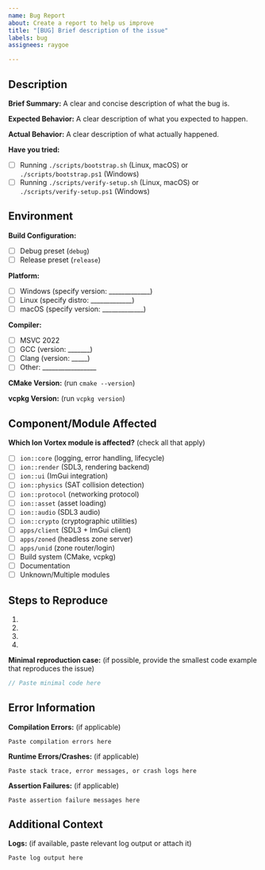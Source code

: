 ```yaml
---
name: Bug Report
about: Create a report to help us improve
title: "[BUG] Brief description of the issue"
labels: bug
assignees: raygoe

---
```


## Description

**Brief Summary:**
A clear and concise description of what the bug is.

**Expected Behavior:**
A clear description of what you expected to happen.

**Actual Behavior:**
A clear description of what actually happened.

**Have you tried:**
- [ ] Running `./scripts/bootstrap.sh` (Linux, macOS) or `./scripts/bootstrap.ps1` (Windows)
- [ ] Running `./scripts/verify-setup.sh` (Linux, macOS) or `./scripts/verify-setup.ps1` (Windows)

## Environment

**Build Configuration:**
- [ ] Debug preset (`debug`)
- [ ] Release preset (`release`)

**Platform:**
- [ ] Windows (specify version: _____________)
- [ ] Linux (specify distro: _____________)
- [ ] macOS (specify version: _____________)

**Compiler:**
- [ ] MSVC 2022
- [ ] GCC (version: _______)
- [ ] Clang (version: _____)
- [ ] Other: _________________

**CMake Version:** (run `cmake --version`)

**vcpkg Version:** (run `vcpkg version`)

## Component/Module Affected

**Which Ion Vortex module is affected?** (check all that apply)
- [ ] `ion::core` (logging, error handling, lifecycle)
- [ ] `ion::render` (SDL3, rendering backend)
- [ ] `ion::ui` (ImGui integration)
- [ ] `ion::physics` (SAT collision detection)
- [ ] `ion::protocol` (networking protocol)
- [ ] `ion::asset` (asset loading)
- [ ] `ion::audio` (SDL3 audio)
- [ ] `ion::crypto` (cryptographic utilities)
- [ ] `apps/client` (SDL3 + ImGui client)
- [ ] `apps/zoned` (headless zone server)
- [ ] `apps/unid` (zone router/login)
- [ ] Build system (CMake, vcpkg)
- [ ] Documentation
- [ ] Unknown/Multiple modules

## Steps to Reproduce

1. 
2. 
3. 
4. 

**Minimal reproduction case:** (if possible, provide the smallest code example that reproduces the issue)

```cpp
// Paste minimal code here
```

## Error Information

**Compilation Errors:** (if applicable)
```
Paste compilation errors here
```

**Runtime Errors/Crashes:** (if applicable)
```
Paste stack trace, error messages, or crash logs here
```

**Assertion Failures:** (if applicable)
```
Paste assertion failure messages here
```

## Additional Context

**Logs:** (if available, paste relevant log output or attach it)
```
Paste log output here
```
